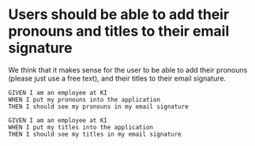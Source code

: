 # Users should be able to add their pronouns and titles to their email signature

We think that it makes sense for the user to be able to add their pronouns (please just use a free text), and their titles to their email signature.

```gherkin
GIVEN I am an employee at KI
WHEN I put my pronouns into the application
THEN I should see my pronouns in my email signature
```

```gherkin
GIVEN I am an employee at KI
WHEN I put my titles into the application
THEN I should see my titles in my email signature
```

